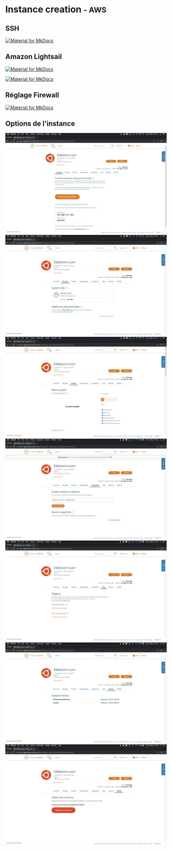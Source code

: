 # Instance creation <small>- AWS</small>

## SSH

[![Material for MkDocs](assets/images/aws/creation-instance/en/1.gif)](assets/images/aws/creation-instance/en/1.gif)

## Amazon Lightsail

[![Material for MkDocs](assets/images/aws/creation-instance/en/2.gif)](assets/images/aws/creation-instance/en/2.gif)

[![Material for MkDocs](assets/images/aws/creation-instance/en/3.gif)](assets/images/aws/creation-instance/en/3.gif)

## Réglage Firewall

[![Material for MkDocs](assets/images/aws/creation-instance/en/11.gif)](assets/images/aws/creation-instance/en/11.gif)

## Options de l'instance

[![Material for MkDocs](assets/images/aws/creation-instance/en/4.png)](assets/images/aws/creation-instance/en/4.png)
[![Material for MkDocs](assets/images/aws/creation-instance/en/5.png)](assets/images/aws/creation-instance/en/5.png)
[![Material for MkDocs](assets/images/aws/creation-instance/en/6.png)](assets/images/aws/creation-instance/en/6.png)
[![Material for MkDocs](assets/images/aws/creation-instance/en/7.png)](assets/images/aws/creation-instance/en/7.png)
[![Material for MkDocs](assets/images/aws/creation-instance/en/8.png)](assets/images/aws/creation-instance/en/8.png)
[![Material for MkDocs](assets/images/aws/creation-instance/en/9.png)](assets/images/aws/creation-instance/en/9.png)
[![Material for MkDocs](assets/images/aws/creation-instance/en/10.png)](assets/images/aws/creation-instance/en/10.png)